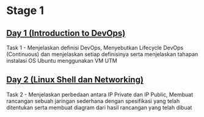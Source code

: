 # Stage 1
## [Day 1 (Introduction to DevOps)](https://github.com/calvinnr/devops18-dumbways-calvinnovryanrahaditya/tree/ef13b188495b3d3ce245991ede4d05afa05f2037/Stage%201/Day%201)
Task 1 - Menjelaskan definisi DevOps, Menyebutkan Lifecycle DevOps (Continuous) dan menjelaskan setiap definisinya serta menjelaskan tahapan instalasi OS Ubuntu menggunakan VM UTM
## [Day 2 (Linux Shell dan Networking)](https://github.com/calvinnr/devops18-dumbways-calvinnovryanrahaditya/tree/a732a0b2ecfe67eaf32478b180ab4d7ef7845206/Stage%201/Day%202)
Task 2 - Menjelaskan perbedaan antara IP Private dan IP Public, Membuat rancangan sebuah jaringan sederhana dengan spesifikasi yang telah ditentukan serta membuat diagram dari hasil rancangan yang telah dibuat
